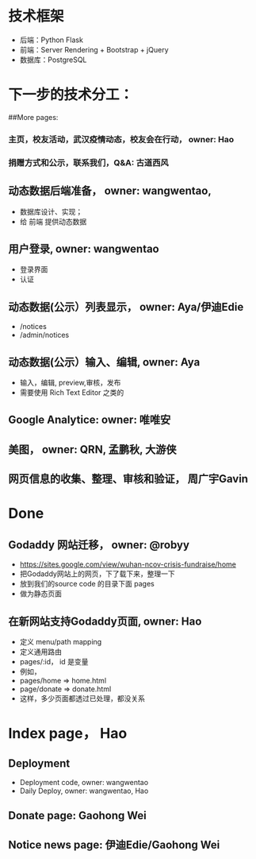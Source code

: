 # 技术框架
- 后端：Python Flask
- 前端：Server Rendering + Bootstrap + jQuery
- 数据库：PostgreSQL

# 下一步的技术分工：

##More pages:
### 主页，校友活动，武汉疫情动态，校友会在行动， owner: Hao
### 捐赠方式和公示，联系我们，Q&A: 古道西风


## 动态数据后端准备， owner: wangwentao,
- 数据库设计、实现；
- 给 前端 提供动态数据
## 用户登录,  owner: wangwentao
- 登录界面
- 认证

## 动态数据(公示）列表显示， owner: Aya/伊迪Edie
- /notices
- /admin/notices

## 动态数据(公示）输入、编辑, owner: Aya
- 输入，编辑, preview,审核，发布
- 需要使用 Rich Text Editor 之类的

## Google Analytice: owner: 唯唯安
## 美图， owner: QRN, 孟鹏秋, 大游侠
## 网页信息的收集、整理、审核和验证， 周广宇Gavin

# Done
## Godaddy 网站迁移， owner: @robyy
- https://sites.google.com/view/wuhan-ncov-crisis-fundraise/home
- 把Godaddy网站上的网页，下了载下来，整理一下
- 放到我们的source code 的目录下面 pages
- 做为静态页面
## 在新网站支持Godaddy页面, owner: Hao
- 定义 menu/path mapping
- 定义通用路由
- pages/:id， id 是变量
- 例如，
- pages/home => home.html
- page/donate => donate.html
- 这样，多少页面都透过已处理，都没关系
# Index page， Hao
## Deployment
- Deployment code, owner: wangwentao
- Daily Deploy, owner: wangwentao, Hao
## Donate page: Gaohong Wei
## Notice news page: 伊迪Edie/Gaohong Wei



